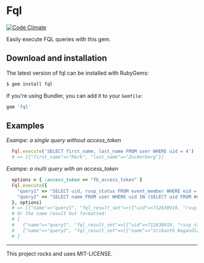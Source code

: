# Fql

[![Code Climate](https://codeclimate.com/github/mcls/fql.png)](https://codeclimate.com/github/mcls/fql)

Easily execute FQL queries with this gem.

## Download and installation

The latest version of fql can be installed with RubyGems:

```bash
$ gem install fql
```

If you're using Bundler, you can add it to your `Gemfile`:

```ruby
gem 'fql'
```

## Examples

*Exampe: a single query without access_token*

```ruby
  Fql.execute('SELECT first_name, last_name FROM user WHERE uid = 4')
  # => [{"first_name"=>"Mark", "last_name"=>"Zuckerberg"}]
```

*Exampe: a multi query with an access_token*

```ruby
  options = { :access_token => "fb_access_token" }
  Fql.execute({
    "query1" => "SELECT uid, rsvp_status FROM event_member WHERE eid = 209798352393506 LIMIT 3",
    "query2" => "SELECT name FROM user WHERE uid IN (SELECT uid FROM #query1)"
  }, options)
  # => [{"name"=>"query1", "fql_result_set"=>[{"uid"=>712638919, "rsvp_status"=>"attending"}, {"uid"=>711903876, "rsvp_status"=>"attending"}, {"uid"=>711447283, "rsvp_status"=>"attending"}]}, {"name"=>"query2", "fql_result_set"=>[{"name"=>"Srikanth Nagandla"}, {"name"=>"Hinling Yeung"}, {"name"=>"G\u00F6khan Olgun"}]}]
  # Or the same result but formatted:
  # [
  #   {"name"=>"query1", "fql_result_set"=>[{"uid"=>712638919, "rsvp_status"=>"attending"}, {"uid"=>711903876, "rsvp_status"=>"attending"}, {"uid"=>711447283, "rsvp_status"=>"attending"}]}, 
  #   {"name"=>"query2", "fql_result_set"=>[{"name"=>"Srikanth Nagandla"}, {"name"=>"Hinling Yeung"}, {"name"=>"G\u00F6khan Olgun"}]}
  # ]
```

---

This project rocks and uses MIT-LICENSE.
